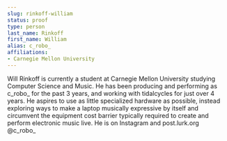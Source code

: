 ```yaml
---
slug: rinkoff-william
status: proof
type: person
last_name: Rinkoff
first_name: William
alias: c_robo_
affiliations:
- Carnegie Mellon University
---
```


Will Rinkoff is currently a student at Carnegie Mellon University studying Computer Science and Music. He has been producing and performing as c_robo_ for the past 3 years, and working with tidalcycles for just over 4 years. He aspires to use as little specialized hardware as possible, instead exploring ways to make a laptop musically expressive by itself and circumvent the equipment cost barrier typically required to create and perform electronic music live. He is on Instagram and post.lurk.org @c_robo_
